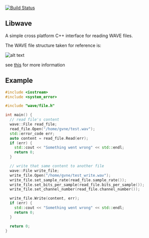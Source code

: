 [![Build Status](https://travis-ci.org/audionamix/wave.svg?branch=master)](https://travis-ci.org/audionamix/wave)

## Libwave
A simple cross platform C++ interface for reading WAVE files.

The WAVE file structure taken for reference is:

![alt text](http://i.stack.imgur.com/ITplE.gif)

see [this](http://stackoverflow.com/questions/13660777/c-reading-the-data-part-of-a-wav-file) for more information


## Example
~~~~~~~~~~cpp
#include <iostream>
#include <system_error>

#include "wave/file.h"

int main() {
  // read file's content
  wave::File read_file;
  read_file.Open("/home/gvne/test.wav");
  std::error_code err;
  auto content = read_file.Read(err);
  if (err) {
    std::cout << "Something went wrong" << std::endl;
    return 0;
  }

  // write that same content to another file
  wave::File write_file;
  write_file.Open("/home/gvne/test_write.wav");
  write_file.set_sample_rate(read_file.sample_rate());
  write_file.set_bits_per_sample(read_file.bits_per_sample());
  write_file.set_channel_number(read_file.channel_number());

  write_file.Write(content, err);
  if (err) {
    std::cout << "Something went wrong" << std::endl;
    return 0;
  }

  return 0;
}
~~~~~~~~~~
